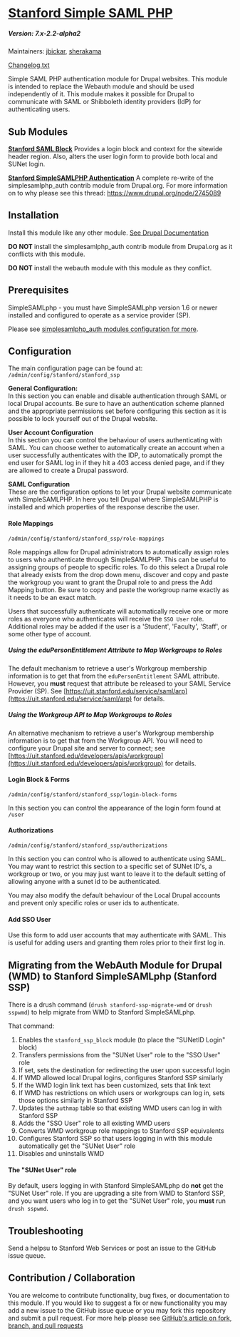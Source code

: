 # [Stanford Simple SAML PHP](https://github.com/SU-SWS/stanford_ssp)
##### Version: 7.x-2.2-alpha2

Maintainers: [jbickar](https://github.com/jbickar),  [sherakama](https://github.com/sherakama)

[Changelog.txt](CHANGELOG.txt)

Simple SAML PHP authentication module for Drupal websites. This module is intended to replace the Webauth module and should be used independently of it. This module makes it possible for Drupal to communicate with SAML or Shibboleth identity providers (IdP) for authenticating users.

Sub Modules
---

**[Stanford SAML Block](https://github.com/SU-SWS/stanford_ssp/tree/7.x-2.x/modules/stanford_saml_block)**
Provides a login block and context for the sitewide header region. Also, alters the user login form to provide both local and SUNet login.

**[Stanford SimpleSAMLPHP Authentication](https://github.com/SU-SWS/stanford_ssp/tree/7.x-2.x/modules/stanford_simplesamlphp_auth)**
A complete re-write of the simplesamlphp_auth contrib module from Drupal.org. For more information on to why please see this thread: https://www.drupal.org/node/2745089

Installation
---

Install this module like any other module. [See Drupal Documentation](https://drupal.org/documentation/install/modules-themes/modules-7)

**DO NOT** install the simplesamlphp_auth contrib module from Drupal.org as it conflicts with this module.

**DO NOT** install the webauth module with this module as they conflict.

Prerequisites
---

SimpleSAMLphp - you must have SimpleSAMLphp version 1.6 or newer installed and configured to operate as a service provider (SP).

Please see [simplesamlphp_auth modules configuration for more](https://github.com/SU-SWS/stanford_ssp/tree/7.x-2.x/modules/stanford_simplesamlphp_auth#prerequisites).

Configuration
---

The main configuration page can be found at: `/admin/config/stanford/stanford_ssp`

**General Configuration:**  
In this section you can enable and disable authentication through SAML or local Drupal accounts. Be sure to have an authentication scheme planned and the appropriate permissions set before configuring this section as it is possible to lock yourself out of the Drupal website.

**User Account Configuration**  
In this section you can control the behaviour of users authenticating with SAML. You can choose wether to automatically create an account when a user successfully authenticates with the IDP, to automatically prompt the end user for SAML log in if they hit a 403 access denied page, and if they are allowed to create a Drupal password.

**SAML Configuration**  
These are the configuration options to let your Drupal website communicate with SimpleSAMLPHP. In here you tell Drupal where SimpleSAMLPHP is installed and which properties of the response describe the user.

#### Role Mappings
`/admin/config/stanford/stanford_ssp/role-mappings`

Role mappings allow for Drupal administrators to automatically assign roles to users who authenticate through SimpleSAMLPHP. This can be useful to assigning groups of people to specific roles. To do this select a Drupal role that already exists from the drop down menu, discover and copy and paste the workgroup you want to grant the Drupal role to and press the Add Mapping button. Be sure to copy and paste the workgroup name exactly as it needs to be an exact match.

Users that successfully authenticate will automatically receive one or more roles as everyone who authenticates will receive the `SSO User` role. Additional roles may be added if the user is a 'Student', 'Faculty', 'Staff', or some other type of account.

##### Using the eduPersonEntitlement Attribute to Map Workgroups to Roles
The default mechanism to retrieve a user's Workgroup membership information is to get that from the `eduPersonEntitlement` SAML attribute. However, you **must** request that attribute be released to your SAML Service Provider (SP). See [https://uit.stanford.edu/service/saml/arp](https://uit.stanford.edu/service/saml/arp) for details.

##### Using the Workgroup API to Map Workgroups to Roles
An alternative mechanism to retrieve a user's Workgroup membership information is to get that from the Workgroup API. You will need to configure your Drupal site and server to connect; see [https://uit.stanford.edu/developers/apis/workgroup](https://uit.stanford.edu/developers/apis/workgroup) for details.


#### Login Block & Forms  
`/admin/config/stanford/stanford_ssp/login-block-forms`

In this section you can control the appearance of the login form found at `/user`

#### Authorizations
`/admin/config/stanford/stanford_ssp/authorizations`

In this section you can control who is allowed to authenticate using SAML. You may want to restrict this section to a specific set of SUNet ID's, a workgroup or two, or you may just want to leave it to the default setting of allowing anyone with a sunet id to be authenticated.

You may also modify the default behaviour of the Local Drupal accounts and prevent only specific roles or user ids to authenticate.

#### Add SSO User

Use this form to add user accounts that may authenticate with SAML. This is useful for adding users and granting them roles prior to their first log in.

Migrating from the WebAuth Module for Drupal (WMD) to Stanford SimpleSAMLphp (Stanford SSP)
---
There is a drush command (`drush stanford-ssp-migrate-wmd` or `drush sspwmd`) to help migrate from WMD to Stanford SimpleSAMLphp.

That command:
1. Enables the `stanford_ssp_block` module (to place the "SUNetID Login" block)
2. Transfers permissions from the "SUNet User" role to the "SSO User" role
3. If set, sets the destination for redirecting the user upon successful login
4. If WMD allowed local Drupal logins, configures Stanford SSP similarly
5. If the WMD login link text has been customized, sets that link text
6. If WMD has restrictions on which users or workgroups can log in, sets those options similarly in Stanford SSP
7. Updates the `authmap` table so that existing WMD users can log in with Stanford SSP
8. Adds the "SSO User" role to all existing WMD users
9. Converts WMD workgroup role mappings to Stanford SSP equivalents
10. Configures Stanford SSP so that users logging in with this module automatically get the "SUNet User" role
11. Disables and uninstalls WMD

#### The "SUNet User" role
By default, users logging in with Stanford SimpleSAMLphp do **not** get the "SUNet User" role. If you are upgrading a site from WMD to Stanford SSP, and you want users who log in to get the "SUNet User" role, you **must** run `drush sspwmd`.

Troubleshooting
---

Send a helpsu to Stanford Web Services or post an issue to the GitHub issue queue.

Contribution / Collaboration
---

You are welcome to contribute functionality, bug fixes, or documentation to this module. If you would like to suggest a fix or new functionality you may add a new issue to the GitHub issue queue or you may fork this repository and submit a pull request. For more help please see [GitHub's article on fork, branch, and pull requests](https://help.github.com/articles/using-pull-requests)
